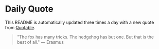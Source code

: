 # Daily Quote


This README is automatically updated three times a day with a new quote from [Quotable](https://github.com/lukePeavey/quotable).






> "The fox has many tricks. The hedgehog has but one. But that is the best of all."
> — Erasmus
